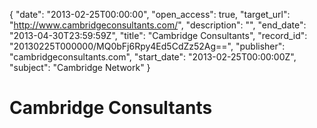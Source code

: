 {
  "date": "2013-02-25T00:00:00", 
  "open_access": true, 
  "target_url": "http://www.cambridgeconsultants.com/", 
  "description": "", 
  "end_date": "2013-04-30T23:59:59Z", 
  "title": "Cambridge Consultants", 
  "record_id": "20130225T000000/MQ0bFj6Rpy4Ed5CdZz52Ag==", 
  "publisher": "cambridgeconsultants.com", 
  "start_date": "2013-02-25T00:00:00Z", 
  "subject": "Cambridge Network"
}

# Cambridge Consultants

